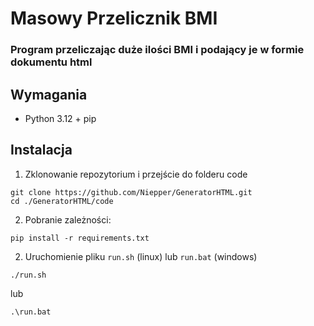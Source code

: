 # Masowy Przelicznik BMI 
### Program przeliczając duże ilości BMI i podający je w formie dokumentu html

## Wymagania
- Python 3.12 + pip
## Instalacja
1. Zklonowanie repozytorium i przejście do folderu code
```shell
git clone https://github.com/Niepper/GeneratorHTML.git
cd ./GeneratorHTML/code
```
2. Pobranie zależności:
```
pip install -r requirements.txt
```
2. Uruchomienie pliku ```run.sh``` (linux) lub ```run.bat``` (windows)
```shell
./run.sh
```
lub
```shell
.\run.bat
```

